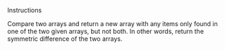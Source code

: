 Instructions

Compare two arrays and return a new array with any items only found in one of the two given arrays, but not both. In other words, return the symmetric difference of the two arrays.
